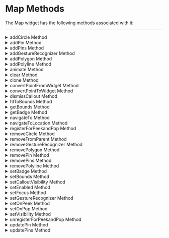                                  


Map Methods
===========

The Map widget has the following methods associated with it:

* * *


<details close markdown="block"><summary>addCircle Method</summary>

* * *

This method is used to add a circle to the map widget with the given location data.

### Syntax
```

addCircle(circleData)
```

### Parameters

circleData

Specifies the location data for which the circle is drawn on the map. Parameters of the circleData are:

> *   **id** \[String\] \[Mandatory\]: Specifies the unique identifier to represent the circle. If a circle already exists with the same identifier, then it gets replaced by the new id.
>     
> *   **centerLocation** \[JSObject\] \[Mandatory\]: Specifies the center location for circle. This property takes the same keys of locationData property of map. Center location of the map is represented with the Map pin.
>     
> *   **radius** \[Number\] \[Mandatory\]: Specifies the radius in meters.
> *   **navigateAndZoom** \[Boolean\] \[Optional\]: Decides whether the navigation to first pin should take place. It is available on Android, Windows, and iOS. The default value of this parameter is true.  
     Here is an example of how to enable this property.
```

      locationData: [{
       lat: "17.445775",
       lon: "78.3731",
       name: "Campus 1",
       desc: "My Office Campus",
       navigateAndZoom: true
     }]
     };
 ```    
> *   **showCenterPin** \[Boolean\] \[Optional\]: Indicates whether to show pin image for Circle center location. Default value is true.
> *   **circleConfig** \[JSObject\] \[Optional\]: Specifies an object with predefined configuration keys. These configuration keys can hold platform specific keys as well. The following is the list configuration keys:
> 
> *   **lineColor** \[String\] \[All\]: Specifies the color of the circle border line in RBGA hex format. Default line color in RGBA is FF0000FF (RED). For example, 0xFF0000FF and FF0000FF, both formats are valid for Red color. The RGBA format followed is of standard RGBA format; it is not same as the RGBA color code generated by Volt MX Iris IDE for skins. If the lineColor is not specified in proper format, it falls back to the default behavior.
> *   **fillColor** \[String\] \[All\]: Specifies the color that circle area is filled with in RBGA hex format. The format could be 0xRGBA or RGBA. No fill color is applied by default. For example, 0xFF0000FF and FF0000FF, both formats are valid for Red color. The RGBA format followed is of standard RGBA format; it is not same as the RGBA color code generated by Volt MX Iris IDE for skins. If the fillColor is not specified in proper format, it falls back to the default behavior.
> *   **lineWidth** \[Number\] \[All\]: Specifies the width of the circle in screen independent pixels. Default line width is 3 dp.
> *   **lineDashPattern** \[Array\] \[iOS\]:An array of numbers specifying the dash pattern to use for the path.
> 
> *   **zIndex**\[Number\] \[Optional\]: Applicable for Android and iOS platforms.  
>     Specifies the stack order of circles added in the Map widget. In Android platform, you can set a Double or Integer value (including negative value) as `zIndex`. In iOS platform, you cannot set a negative value to this parameter. When a circle(or any shape like polyline, polygon etc.) is added to the Map widget with a higher `zIndex`, it will be placed in front of the other circles (or other shapes) with lower zIndices. The default value of this parameter is zero.
>     
>     > **_Note:_** In Android platform, in a map the z-index value stack of the pins are different from the z-index stack of the shapes. The pins are drawn on top of the shapes based on their z-index values. Also, when the pins and shapes (such as circle and polyline) are placed on the map on top of each other, the click event of the pins have a higher priority than the click events of the shapes.
>     

Return Values

None

### Exceptions

None

### Remarks

The `image` parameter inside the `locationData` property can accept the pin image as a name string or as a JavaScript pin object. The pin object contains the following keys.

| Key | Description |
| --- | --- |
| source | Specifies the source of the image. It could be an image name, an image path, or a URL. |
| sourceType | Contains a value from the [](../../../Iris/iris_api_dev_guide/content/voltmx_map_constants.md#PnImgTyp)[](../../../Iris/iris_api_dev_guide/content/voltmx_map_constants.md)[Pin Image Type Constants](../../../Iris/iris_api_dev_guide/content/introduction.md). If a value is not given for the sourceType, the default value of PIN\_IMG\_SRC\_TYPE\_RESOURCES is used. |
| anchor | Optional. A constant that defines how the pin image should be anchored to the location point. Its value should be one of the [](../../../Iris/iris_api_dev_guide/content/voltmx_map_constants.md#PnImgAnc)[](../../../Iris/iris_api_dev_guide/content/voltmx_map_constants.md)[Pin Image Anchor Constants](../../../Iris/iris_api_dev_guide/content/introduction.md). If a value is not specified, the default value of PIN\_IMG\_ANACHOR\_BOTTOM\_CENTER is used. |

### Example

```

//Sample code to invoke addCircle method
var testdata = {
  id: "circleId",
  centerLocation: {
    lat: "17.4442897",
    lon: "78.3839277"
  },
  navigatetoZoom: true,
  radius: 1,
  circleConfig: {
    lineColor: "0x7D664DFF",
    lineWidth: 5
  },
  showCenterPin: false,
  zIndex: 1
};
frmMapCircle2.Map1.addCircle(testdata);
```

### Platform Availability

*   iOS, and Android

* * *

</details>
<details close markdown="block"><summary>addPin Method</summary>

* * *

Adds or appends a single pin to the map.

### Syntax
```

addPin(pinData)
```

### Parameters

pinData

`pinData` consists of the following key-value pairs.

*   **id**\[String\] \[Mandatory\]: Specifies the unique identifier that represents the pin. If a pin already exists with the same identifier, then the id will be replaced by a new id.
*   **lat** \[String\] \[Mandatory\]: Specifies the latitude of the location.
*   **lon** \[String\] \[Mandatory\]: Specifies the longitude of the location.
*   **name** \[String\] \[Mandatory\]: Specifies a short description for the location.
*   **desc** \[String\] \[Mandatory\]: Specifies a long description for the location.
*   **image** \[String or Image Object\] \[Mandatory\]: Specifies the map pin image that overrides the [defaultPinImage](Map_Properties.md#defaultP).Refer the **Remarks** section for more information.
*   **navigateAndZoom** \[Boolean\] \[Optional\]: Decides whether the navigation to first pin should take place. It is available on Android, Windows, and iOS. The default value of this parameter is true.  
    Here is an example of how to enable this property.
```

     locationData: [{
      lat: "17.445775",
      lon: "78.3731",
      name: "Campus 1",
      desc: "My Office Campus",
      navigateAndZoom: true
    }]
    };
```  
    
*   **showcallout** \[Boolean\] \[Optional\]: Shows the callout pop-up. The default value is _true_.
*   **calloutData** \[JSObject\] \[Optional\]: Specifies the widget data for a given template for a particular location. The value should be a in the form of key-value pairs. The data can have one of the standard keys called `template` that accepts a reference, to provide location-specific template. This template will override the template provided in the [calloutTemplate](Map_Properties.md#calloutT).
    
    > **_Note:_** The widget-data map for a template must be provided in the "[widgetDataMapForCallout](#widgetDa)" property.
    
*   **meta** \[JSObject\] \[Optional\]: Specifies the platform-specific metadata.
    
    *   **color**\[String\] \[Optional\]: Specifies the color for the pop-up. (Supported on Mobile Web and SPA.)
    
    *   **label** \[String\] \[Optional\]: Specifies the text for the pop-up. (Supported on Mobile Web and SPA.)
*   **zIndex**\[Number\] \[Optional\]: Applicable for Android platform only.  
    Specifies the stack order of pins in the Map widget. You can set a Double or Integer value (including negative value) as `zIndex`. When a pin is added to the Map widget with a higher `zIndex`, it will be placed in front of other pins with lower zIndices. If multiple pins are placed at the same co-ordinates, then the [onPinClick](Map_Events.md#onPinCli) event is first triggered for the pin with a higher `zIndex`. The `onPinClick` event is then triggered for the rest of the pins in a descending order of `zIndex` on consecutive clicks. The default value of this parameter is zero.
    
    > **_Note:_** In Android platform, in a map the z-index value stack of the pins are different from the z-index stack of the shapes. The pins are drawn on top of the shapes based on their z-index values. Also, when the pins and shapes (such as circle and polyline) are placed on the map on top of each other, the click event of the pins have a higher priority than the click events of the shapes.
    

### Return Values

None

### Remarks

The `image` parameter inside the `locationData` property can accept the pin image as a name string or as a JavaScript pin object. The pin object contains the following keys.

  
| Key | Description |
| --- | --- |
| source | Specifies the source of the image. It could be an image name, an image path, or a URL. |
| sourceType | Contains a value from the [](../../../Iris/iris_api_dev_guide/content/voltmx_map_constants.md#PnImgTyp)[](../../../Iris/iris_api_dev_guide/content/voltmx_map_constants.md)[Pin Image Type Constants](../../../Iris/iris_api_dev_guide/content/introduction.md). If a value is not given for the sourceType, the default value of PIN\_IMG\_SRC\_TYPE\_RESOURCES is used. |
| anchor | Optional. A constant that defines how the pin image should be anchored to the location point. Its value should be one of the [](../../../Iris/iris_api_dev_guide/content/voltmx_map_constants.md#PnImgAnc)[](../../../Iris/iris_api_dev_guide/content/voltmx_map_constants.md)[Pin Image Anchor Constants](../../../Iris/iris_api_dev_guide/content/introduction.md). If a value is not specified, the default value of PIN\_IMG\_ANACHOR\_BOTTOM\_CENTER is used. |

### Example

```

// Sample code to invoke addPin method in MainMap Map widget
pin1 = {
  id: "id1", // id is mandatory for every pin
  lat: "17.4947934",
  lon: "78.3996441",
  name: "KPHB",
  image: "defaultImage.png",
  focusImage: "focusImage.png",
  //focus image will be shown while map pin selected
  desc: "Kukatpally",
  showCallout: true,
  zIndex: 2,
  meta: {
    color: "green",
    label: "A"
  }

};
//Adding pins
function addThePin() {
  frmMapNew.MainMap.addPin(pin1);
}
```

### Platform Availability

*   iOS, Android, and Windows

* * *

</details>
<details close markdown="block"><summary>addPins Method</summary>

* * *

Adds or appends multiple pins to the map.

### Syntax
```

addPins(pin)
```

### Parameters

pinData \[Array\]\[Mandatory\]

`pinData` consists of the following key-value pairs.

*   **id**\[String\] \[Mandatory\]: Specifies the unique identifier that represents the pin. If a pin already exists with the same identifier, then the id will be replaced by a new id.
*   **lat** \[String\] \[Mandatory\]: Specifies the latitude of the location.
*   **lon** \[String\] \[Mandatory\]: Specifies the longitude of the location.
*   **name** \[String\] \[Mandatory\]: Specifies a short description for the location.
*   **desc** \[String\] \[Mandatory\]: Specifies a long description for the location.
*   **image** \[String or Image Object\] \[Mandatory\]: Specifies the map pin image that overrides the [defaultPinImage](Map_Properties.md#defaultP).Refer the **Remarks** section for more information.  
    
*   **navigateAndZoom** \[Boolean\] \[Optional\]: Decides whether the navigation to first pin should take place. It is available on Android, Windows, and iOS. The default value of this parameter is true.  
    Here is an example of how to enable this property.
```

    locationData: [{
      lat: "17.445775",
      lon: "78.3731",
      name: "Campus 1",
      desc: "My Office Campus",
      navigateAndZoom: true
    }]
    };
```
*   **showcallout** \[Boolean\] \[Optional\]: Shows the callout pop-up. The default value is _true_.
*   **calloutData** \[JSObject\] \[Optional\]: Specifies the widget data for a given template for a particular location. The value should be a in the form of key-value pairs. The data can have one of the standard keys called `template` that accepts a reference, to provide location-specific template. This template will override the template provided in the [calloutTemplate](Map_Properties.md#calloutT).
*   > **_Note:_** The widget-data map for a template must be provided in the "[widgetDataMapForCallout](#widgetDa)" property.
    
*   **meta** \[JSObject\] \[Optional\]: Specifies the platform-specific metadata.
    
    *   **color**\[String\] \[Optional\]: Specifies the color for the pop-up. (Supported on Mobile Web and SPA.)
    
    *   **label** \[String\] \[Optional\]: Specifies the text for the pop-up. (Supported on Mobile Web and SPA.)
*   **zIndex**\[Number\] \[Optional\]: Applicable for Android platform only.  
    Specifies the stack order of pins in the Map widget. You can set a Double or Integer value (including negative value) as `zIndex`. When a pin is added to the Map widget with a higher `zIndex`, it will be placed in front of other pins with lower zIndices. If multiple pins are placed at the same co-ordinates, then the [onPinClick](Map_Events.md#onPinCli) event is first triggered for the pin with a higher `zIndex`. The `onPinClick` event is then triggered for the rest of the pins in a descending order of `zIndex` on consecutive clicks. The default value of this parameter is zero.
    
    > **_Note:_** In Android platform, in a map the z-index value stack of the pins are different from the z-index stack of the shapes. The pins are drawn on top of the shapes based on their z-index values. Also, when the pins and shapes (such as circle and polyline) are placed on the map on top of each other, the click event of the pins have a higher priority than the click events of the shapes.
    

### Return Values

None

### Remarks

The `image` parameter inside the `locationData` property can accept the pin image as a name string or as a JavaScript pin object. The pin object contains the following keys.

  
| Key | Description |
| --- | --- |
| source | Specifies the source of the image. It could be an image name, an image path, or a URL. |
| sourceType | Contains a value from the [](../../../Iris/iris_api_dev_guide/content/voltmx_map_constants.md#PnImgTyp)[](../../../Iris/iris_api_dev_guide/content/voltmx_map_constants.md)[Pin Image Type Constants](../../../Iris/iris_api_dev_guide/content/introduction.md). If a value is not given for the sourceType, the default value of PIN\_IMG\_SRC\_TYPE\_RESOURCES is used. |
| anchor | Optional. A constant that defines how the pin image should be anchored to the location point. Its value should be one of the [](../../../Iris/iris_api_dev_guide/content/voltmx_map_constants.md#PnImgAnc)[](../../../Iris/iris_api_dev_guide/content/voltmx_map_constants.md)[Pin Image Anchor Constants](../../../Iris/iris_api_dev_guide/content/introduction.md). If a value is not specified, the default value of PIN\_IMG\_ANACHOR\_BOTTOM\_CENTER is used. |

### Example

```

/* Sample code to invoke addPins method in MainMap Map widget to add pin1 and pin2 to the map.*/
// id is mandatory for every pin in dictionary

pin1 = {
  id: "id1", // id is mandatory for every pin in dictionary
  lat: "17.4947934",
  lon: "78.3996441",
  name: "KPHB",
  image: "defaultImage.png",
  focusImage: "focusImage.png", //focus image will be shown while map pin selected
  desc: "Kukatpally",
  showCallout: true,
  zIndex: 2,
  meta: {
    color: "green",
    label: "A"
  }
};

pin2 = {
  id: "id2", // id is mandatory for every pin in dictionary
  lat: "17.3616",
  lon: "78.4747",
  name: "Charminar",
  image: "defaultImage.png",
  focusImage: "focusImage.png",
  //focus image will be shown while map pin selected
  desc: "In Hyderabad",
  showCallout: true,
  zIndex: 4,
  meta: {
    color: "green",
    label: "B"
  }
};

//Adding pins
function addThePins() {
  frmMapNew.MainMap.addPins([pin1, pin2]);
}
```

### Platform Availability

*   iOS, Android, and Windows

* * *

</details>
<details close markdown="block"><summary>addGestureRecognizer Method</summary>

* * *

This API allows you to set a gesture recognizer for a specified gesture for a specified widget.

### Syntax
```

addGestureRecognizer(gestureType, gestureConfigParams, onGestureClosure)
```

### Parameters

_gestureType_

\[Number\] - Mandatory

Indicates the type of gesture to be detected on the widget.

See Remarks for possible values.

_gestureConfigParams_

\[object\] - Mandatory

The parameter specifies a table that has the required configuration parameters to setup a gesture recognizer.

The configuration parameters vary based on the type of the gesture.

See Remarks for possible values.

_onGestureClosure_

\[function\] - Mandatory

Specifies the function that needs to be executed when a gesture is recognized.

This function will be raised asynchronously

See Remarks for the syntax of this function.

### Return Values

String - Reference to the gesture is returned.

### Remarks

The values for the _gestureType_parameter are:

\[Number\] - Mandatory

Indicates the type of gesture to be detected on the widget. The following are possible values:

*   1 – constants.GESTURE\_TYPE\_TAP
*   2 - constants.GESTURE\_TYPE\_SWIPE
*   3 – constants.GESTURE\_TYPE\_LONGPRESS
*   4 – constants.GESTURE\_TYPE\_PAN
*   5 – constants.GESTURE\_TYPE\_ROTATION
*   6 - constants.GESTURE\_TYPE\_PINCH
*   7 - constants.GESTURE\_TYPE\_RIGHTTAP

The values for the _gestureConfigParams_parameter are:

\[object\] - Mandatory

The parameter specifies a table that has the required configuration parameters to setup a gesture recognizer. The configuration parameters vary based on the type of the gesture.

This parameter supports the following key-value pairs:

Gesture Type:TAP

*   fingers \[Number\] - specifies the maximum number of fingers that must be respected for a gesture. Possible values are: 1. Default value is 1.
*   taps \[Number\] - specifies the maximum number of taps that must be respected for a gesture. Possible values are: 1 or 2. Default value is 1.

### For example:  

{fingers:1,taps:1}

Gesture Type:SWIPE

*   fingers \[Number\] - specifies the maximum number of fingers that must be respected for a gesture. Possible values are: 1. Default value is 1.

### For example:

{fingers: 1}

Gesture Type:LONGPRESS

*   pressDuration \[Number\] - specifies the minimum time interval (in seconds) after which the gesture is recognized as a LONGPRESS. For example, if pressDuration is 2 seconds, any continued press is recognized as LONGPRESS only if it lasts for at least 2 seconds. Default value is 1. This is not applicable to Windows.

### For example:

{pressDuration=1}.

Gesture Type: PAN

*   fingers \[number\] specifies the minimum number of fingers needed to recognize this gesture. Default value is 1.
*   continuousEvents \[Boolean\] indicates if callback should be called continuously for every change beginning from the time the gesture is recognized to the time it ends.

Gesture Type: ROTATION

*   Rotation gesture involves only two fingers.
*   continuousEvents \[Boolean\] indicates if callback must be called continuously for every change beginning from the time the gesture is recognized to the time it ends.

Gesture Type:PINCH

*   Pinch gesture invloves two fingures.
*   continuousEvents \[Boolean\] indicates if callback should be called continuously every change beginning from the time the gesture is recognized to the time it ends.

The syntax for the _onGestureClosure_callback function are:

\[function\] - Mandatory

Specifies the function that needs to be executed when a gesture is recognized.

This function will be raised asynchronously and has the following Syntax:

onGestureClosure(widgetRef, gestureInfo, context)

*   widgetRef - specifies the handle to the widget on which the gesture was recognized.
*   gestureInfo - Table with information about the gesture. The contents of this table vary based on the gesture type.
*   context - Table with SegmentedUI row details.

gestureInfo table has the following key-value pairs:

*   gestureType \[number\] – indicates the gesture type; 1 for TAP, 2 for SWIPE, and 3 for LONGPRESS,4 for PAN, 5 for ROTATION, 6 for PINCH and 7 for RIGHTTAP
*   gesturesetUpParams \[object\] – specifies the set up parameters passed while adding the gesture recognizer
*   gesturePosition \[number\] – indicates the position where the gesture was recognized. Possible values are: 1 for TOPLEFT, 2 for TOPCENTER, 3 for TOPRIGHT, 4 for MIDDLELEFT, 5 for MIDDLECENTER, 6 for MIDDLERIGHT, 7 for BOTTOMLEFT, 8 for BOTTOMCENTER, 9 for BOTTOMRIGHT, 10 for CENTER
*   swipeDirection \[number\] –indicates the direction of swipe. This parameter is applicable only if the gesture type is SWIPE. Possible values are: 1 for LEFT, 2 for RIGHT, 3 for TOP, 4 for BOTTOM. Direction is w.r.t the view and not device orientation.
*   gestureX \[number\] – specifies the X coordinate of the point (in pixels) where the gesture has occurred. The coordinate is relative to the widget coordinate system.
*   gestureY \[number\] – specifies the Y coordinate of the point (in pixels) where the gesture has occurred. The coordinate is relative to the widget coordinate system.
*   widgetWidth \[number\] – specifies the width of the widget (in pixels)
*   widgetHeight \[number\] – specifies the height of the widget (in pixels)
*   gestureState\[number\] – indicates the gesture state as below
*   1 – gesture state begin
*   2 - gesture state changed
*   3 – gesture state ended.
*   \* gestureState is applicable only for continuous gestures like PAN, ROTATION and PINCH.
*   rotation \[number\] rotation of the gesture in degrees since its last change.( Applicable only when gesture type is ROTATION
*   velocityX and velocityY : horizontal and vertical component of velocity expressed in points per second. (Applicable only for PAN gesture type)
*   velocity \[number\]: velocity of pinch in scale per second (Applicable for Pinch gesture)
*   scale \[number\]:scale factor relative to the points of the two touches in screen coordinates
*   touchType\[number\]:(windows only)
*   0 - constants.TOUCHTYPE\_FINGER
*   1 - constants.TOUCHTYPE\_PEN
*   2 - constants.TOUCHTYPE\_MOUSE
*   translationX and translationY \[number\] : cumulative distance as number. (Applicable only for PAN gesture type)

context table has the following key-value pairs:

*   rowIndex \[number\] : row index of the segui where gesture was recognised. (Applicable to gestures added to segUI rows)
*   sectionIndex \[number\] : section index of the segui where gesture was recognised. (Applicable to gestures added to segUI rows)

It is not recommend to define gestures for widgets that have a default behavior associated with it.

If you click (tap) a button (any clickable widget), the default behavior is to trigger an onClick event. If you define a Tap gesture on such widgets, the gesture closure is executed in addition to the onClick event.

If you swipe a larger form, the default behavior is to scroll up and down depending on the direction in which you swipe. If you define a SWIPE gesture on such forms, the gesture closure gets executed in addition to scrolling the form.

If you swipe a Segmented UI with huge number of rows, the default behavior is to scroll the Segmented UI. If you define a SWIPE gesture on such segments, the gesture closure gets executed in addition to scrolling the form.

Gestures can be added only for the following widgets:

*   Flex Container
    
*   Flex Scroll Container.
    

In the android platform, the top and bottom gestures work only when the scrolling is disabled for Form and parent scrolling containers. By default, the scrolling is enabled for the Form and scrolling containers.

*   RIGHTTAP applicable only to Windows 10
*   ROTATION is not supported on android.

### Example

```

//Sample code to add Gestures to the frmGestures FlexForm.
//Code to add DOUBLE TAP gesture to the frmGestures, FlexForm.
var doubletp = {
 fingers: 1,
 taps: 2
};
frmGestures.addGestureRecognizer(1, doubletp, onGestureFunction);
//Code to add SINGLE TAP gesture to the frmGestures FlexForm.
var singleTp = {
 fingers: 1,
 taps: 1
};
frmGestures.addGestureRecognizer(1, singleTp, onGestureFunction);
//Code to add SWIPE gesture to the frmGestures FlexForm.
var swipeForm = {
 fingers: 1,
 swipedistance: 50,
 swipevelocity: 75
};
frmGestures.addGestureRecognizer(2, swipeForm, onGestureFunction);
//Code to add LONGPRESS gesture to the frmGestures FlexForm.
var longPressForm = {
 pressDuration: 2
};
frmGestures.addGestureRecognizer(3, longPressForm, onGestureFunction);

function onGestureFunction(commonWidget, gestureInfo) {
 voltmx.print("The Gesture type is:" + gestureInfo.gestureType);

}
```

### Platform Availability

*   iOS, Windows

* * *

</details>
<details close markdown="block"><summary>addPolygon Method</summary>

* * *

This method is used to add a polygon to the map widget with the given location data.

### Syntax
```

addPolygon(polygonData)
```

### Parameters

polygonData

Specifies the location data for which the polygon is drawn on the map. Parameters of the polygonData are:

*   **id** \[String\] \[Mandatory\]: Specifies the unique identifier to represent the polygon. If a polygon already exists with the same identifier, then it gets replaced by the new id.
*   **locations** \[Array\] \[Mandatory\]: Specifies the list of all the locations as an array. Each location object accepts "lat" and "lon" keys and other keys are ignored. First and last location in the list are connected even if they are not same.
*   **navigateAndZoom** \[Boolean\] \[Optional\]: Decides whether the navigation to first pin should take place. It is available on Android, Windows, and iOS. The default value of this parameter is true.  
    Here is an example of how to enable this property.
```

     locationData: [{
      lat: "17.445775",
      lon: "78.3731",
      name: "Campus 1",
      desc: "My Office Campus",
      navigateAndZoom: true
    }]
    };
```  
    
*   **polygonConfig** \[JSObject\] \[Optional\]: Specifies an object with predefined configuration keys. These configuration keys can hold platform specific keys as well. The following is the list configuration keys:

*   **lineColor** \[String\] \[All\]: Specifies the color of the polygon border line in RBGA hex format. Default line color in RGBA is FF0000FF (RED) . For example, 0xFF0000FF and FF0000FF, both formats are valid for Red color. The RGBA format followed is of standard RGBA format; it is not same as the RGBA color code generated by Volt MX Iris IDE for skins. If the lineColor is not specified in proper format, it falls back to the default behavior.
*   **fillColor** \[String\] \[All\]: Specifies the color that polygon area is filled with in RBGA hex format. The format could be 0xRGBA or RGBA. No fill color is applied by default. For example, 0xFF0000FF and FF0000FF, both formats are valid for Red color. The RGBA format followed is of standard RGBA format; it is not same as the RGBA color code generated by Volt MX Iris IDE for skins. If the fillColor is not specified in proper format, it falls back to the default behavior.
*   **lineWidth** \[Number\] \[All\]: Specifies the width of the polygon in screen independent pixels. Default line width is 3 dp.
*   **innerPolygons** \[Array\] \[Android, iOS\]: Specifies the list of all the locations as an array to draw inner polygon without fill color. Each location object accepts "lat" and "lon" keys and other keys are ignored. First and last location in the list are connected even if they are not same. If the inner polygons falls beyond outer polygon region, the behavior of the outer and inner polygon may vary in underlying platforms. In Android, fill color of the outer polygon may be not applied properly and in iOS, inner polygons may be applied the fill color.
*   **lineDashPattern** \[Array\] \[iOS\]:An array of numbers specifying the dash pattern to use for the path. The array contains one or more numbers that indicate the lengths (in dp) of the line segments and gaps in the pattern. The values in the array alternate, starting with the first line segment length, followed by the first gap length, followed by the second line segment length, and so on.
*   **isDashedLine** \[Boolean\] \[ Windows\] - Boolean property to indicate whether to draw border line in dashed format

*   **zIndex**\[Number\] \[Optional\]: Applicable for Android and iOS platforms.  
    Specifies the stack order of the polygons drawn on the Map widget. In Android platform, you can set a Double or Integer value (including negative value) as `zIndex`. In iOS platform, you cannot set a negative value to this parameter. When a polygon is added to the Map widget with a higher `zIndex`, it will be placed in front of the other polygons (or any shape like polyline, circle, etc.)with lower zIndices. The default value of this property is zero.
    
    > **_Note:_** In Android platform, in a map the z-index value stack of the pins are different from the z-index stack of the shapes. The pins are drawn on top of the shapes based on their z-index values. Also, when the pins and shapes (such as circle and polyline) are placed on the map on top of each other, the click event of the pins have a higher priority than the click events of the shapes.
    

### Return Values

None

### Exceptions

None

### Example

```

//Sample code to invoke addPolygon method using MainMap Map widget.
var polyData = {
  id: "polyId1",
  locations: [{
    lat: "51.507351",
    lon: "-0.127758"
  }, {
    lat: "18.921936",
    lon: "72.834573"
  }, {
    lat: "56.130366",
    lon: "-106.346771"
  }, {
    lat: "-33.924869",
    lon: "18.424055"
  }],
  navigateAndZoom: true,
  zIndex: 2,
  polygonConfig: {
    fillColor: "0xFFCC99FF",
    lineWidth: 5
  }
};
frmMapPolygon1.MainMap.addPolygon(polyData);
```

### Platform Availability

*   iOS, and Android

* * *

</details>
<details close markdown="block"><summary>addPolyline Method</summary>

* * *

This method is used to add a polyline to the map widget with the given location data. You can add multiple polylines to the map widget using this method.

### Syntax
```

addPolyline(locationData)
```

### Parameters

locationData

Specifies the location data for which the polyline is drawn on the map. Parameters of the locationdata are:

*   **id** \[String\] \[Mandatory\]: Specifies the unique identifier to represent the polyline. If a polyline already exists with the same identifier, then it gets replaced by the new id.
*   **startLocation** \[String\] \[Optional\]: Specifies the location data for the start point of the polyline. The values should be provided as specified in [locationData](Map_Properties.md#location) property. The start point of the polyline is represented with a map pin.  
    
*   **endLocation** \[String\] \[Optional\]: Specifies the location data for the end point of the polyline. The values should be provided as specified in [locationData](Map_Properties.md#location) property. The start point of the polyline is represented with a map pin.
*   **navigateAndZoom** \[Boolean\] \[Optional\]: Decides whether the navigation to first pin should take place. It is available on Android, Windows, and iOS. The default value of this parameter is true.  
    Here is an example of how to enable this property.
```

     locationData: [{
      lat: "17.445775",
      lon: "78.3731",
      name: "Campus 1",
      desc: "My Office Campus",
      navigateAndZoom: true
    }]
    };
```  
    
*   **locations** \[JSObject\] \[Optional\]: Specifies the list of all the locations as an array including start and end points. Each location object accepts "lat" and "lon" keys and other keys are ignored.  
    
*   **polylineConfig** \[JSObject\] \[Optional\]: Specifies an object with predefined configuration keys. These configuration keys can hold platform specific keys as well. The following is the list configuration keys:  
      
    
    *   **lineColor** \[String\]: Specifies the color of the polyline in #RBGA hex format. If the line color property is not specified, by default, Red color is selected.  
        For example, 0xFF0000FF and FF0000FF, both formats are valid for Red color.
    
    > **_Note:_** RGBA format followed is of standard RGBA format; it is not same as the RGBA color code generated by Volt MX Iris IDE for skins.
    
    > **_Note:_** If the lineColor is not specified in proper format, the default color (Red) is selected.  
    
    *   **lineWidth** \[Number\]: Specifies the width of the polyline in screen independent pixels.
*   **zIndex**\[Number\] \[Optional\]: Applicable for Android and iOS platforms.  
    Specifies the stack order of the polylines drawn on the Map widget. In Android platform, you can set a Double or Integer value (including negative value) as `zIndex`. In iOS platform, you cannot set a negative value to this parameter.When a polyline is added to the Map widget with a higher `zIndex`, it will be placed in front of the other polylines (or any shape like circle, polygon, etc.)with lower zIndices. The default value of this parameter is zero.
    
    > **_Note:_** In Android platform, in a map the z-index value stack of the pins are different from the z-index stack of the shapes. The pins are drawn on top of the shapes based on their z-index values. Also, when the pins and shapes (such as circle and polyline) are placed on the map on top of each other, the click event of the pins have a higher priority than the click events of the shapes.
    

### Return Values

None

### Exceptions

WidgetError, Error

### Remarks

The image property of the start and end locations can accept the pin image as a name string or as a JavaScript pin object. The pin object contains the following keys.

  
| Key | Description |
| --- | --- |
| source | Specifies the source of the image. It could be an image name, an image path, or a URL. |
| sourceType | Contains a value from the [Pin Image Type Constants](../../../Iris/iris_api_dev_guide/content/introduction.md). If a value is not given for the sourceType, the default value of PIN\_IMG\_SRC\_TYPE\_RESOURCES is used. |
| anchor | Optional. A constant that defines how the pin image should be anchored to the location point. Its value should be one of the [Pin Image Anchor Constants](../../../Iris/iris_api_dev_guide/content/introduction.md). If a value is not specified, the value PIN\_IMG\_ANCHOR\_BOTTOM\_CENTER is used. |

### Example

```

//Sample code to invoke addPolyline method using mapref Map widget
frmMap.mapref.addPolyline({
  id: "polyid1",
  startLocation: {
    lat: "43.47591",
    lon: "80.53964",
    name: "Campus 1",
    desc: "My College Campus",
    image: "marker.png",
    meta: {
      color: "green",
      label: "C"
    }
  },
  endLocation: {
    lat: "43.47621",
    lon: "-80.54034",
    name: "Campus 2",
    desc: "My School Campus",
    image: "ymarker.png",
    meta: {
      color: "red",
      label: "A"
    }
  },
  locations: [{
    lat: "43.47591",
    lon: "-80.53964"
  }, {
    lat: "44.47593",
    lon: "-81.53964"
  }, {
    lat: "43.47621",
    lon: "-80.54034"
  }],
  polylineConfig: {
    lineColor: "0x0000ffff",
    lineWidth: "2"
  },
  zIndex: 1
});
```

### Platform Availability

*   iOS, and Android

* * *

</details>
<details close markdown="block"><summary>animate Method</summary>

* * *

Applies an animation to the widget.

### Syntax
```

animate (animationObj, animateConfig, animationCallbacks)
```

### Parameters

_animationObj_

An `animation` object created using [voltmx.ui.createAnimation](../../../Iris/iris_api_dev_guide/content/voltmx.ui_functions.md#createAn?TocPath=References|voltmx.ui_Namespace|Functions|_____5) function.

_animationConfig_

As defined in widget level animation section.

_animationCallbacks_

A JavaScript dictionary that contains key-value pairs. The following keys are supported.

| Key | Description |
| --- | --- |
| animationEnd | A JavaScript function that is invoked with the animation ends. For more information, see the **Remarks** section below. |
| animationStart | A JavaScript function that is invoked with the animation starts. For more information, see the **Remarks** section below. |

### Return Values

Returns a platform-specific handle to the animation. This handle currently not used, but is returned for possible future requirements use.

### Remarks

The callback for the `animationStart` key in the JavaScript object passed in this method's _animationCallbacks_ parameter has the following signature.

animationStart(source, animationHandle, elapsedTime);

where `source` is the widget being animated, `animationHandle` is the handle returned by the `applyAnimation` method, and `elapsedTime` is the amount of time the animation has been running in seconds, when this event is fired..

This event occurs at the start of the animation. If there is 'animation-delay' configured then this event will fire only after the delay period. This event gets called asynchronously.

The callback for the `animationEnd` key in the JavaScript object passed in this method's _animationCallbacks_ parameter has the following signature.

animationEnd(source, animationHandle, elapsedTime);

where source is the widget being animated, animationHandle is the handle returned by the applyAnimation method, and elapsedTime is the amount of time the animation has been running in seconds, when this event is fired.

This event occurs at the end of the animation. This event gets called asynchronously.

The `animate` method throws an Invalid Animation Definition Exception if animation definition, does not follow the dictionary structure expected. This method is ignored if it is called on a widget whose immediate parent is not FlexContainer or a FlexScrollContainer.

If the widget is not part of the currently visible view hierarchy, calling this method does nothing. Because this method is asynchronous and immediately returns, it does not wait for the animation to start or complete.

### Example

```

//Sample code of animation
function AnimateBoth() {
    var getFuncName = frm1.listbox18.selectedKey;
    if (getFuncName == "BothLT") {
        frm1.textbox26.animate(myAnimDefinition(),
            animConfiguration(), {});
    } else if (getFuncName == "BothTBL") {
        frm1.textbox26.animate(myAnimDefinitionsc1(),
            animConfiguration(), {});
    }
}
```

### Platform Availability

*   iOS, Android, Windows, and SPA

* * *

</details>
<details close markdown="block"><summary>clear Method</summary>

* * *

This method is used to clear all the data associated with a map widget, including locationData and polylines.

### Syntax
```

clear()
```

### Parameters

None

### Return Values

None

### Exceptions

None

### Example

```

//clear method call
mapref.clear();
```

### Platform Availability

*   iOS and Android

* * *

</details>
<details close markdown="block"><summary>clone Method</summary>

* * *

When this method is used on a container widget, then all the widgets inside the container are cloned. This method takes an optional parameter. If the widgetid is not passed then the cloned copy will have the same ID as original widget.

If the widget ID is passed as a parameter then it will be prefixed to the existing ID and will assign it to cloned copy of the container. For all other widgets of the container and its child widgets.

For example, if the widget ID is "fc1" and the widget ID passed to clone API is "ref1", then the cloned widget ID will be "ref1fc1". For a child widget placed in a container with widget ID as "wid1", the cloned copy will have the widget ID as "ref1wid1".

Exceptions are not displayed if widget ID parameter is not unique. Instead when the cloned copy is added to the same form as of original container then it may lead to unexpected behaviors. So it is your responsibility to provide unique widget ID.

### Syntax
```

clone()
```

### Parameters

widgetId \[String\]

Optional. Reference of the name of the widget.

### Return Values

Cloned copy of the widget.

### Exceptions

None

### Remarks

*   This method is not supported on SegmentedUI2 widget.
*   Gestures for the FlexContainer are not cloned. You have to reapply the gestures on the cloned object.
*   In Android platform, cloned Map widget will not work if prefix is not passed as parameter to the API.

*   To apply focusSkin for dynamically created widgets or cloned widgets, assign focusSkin dynamically after adding the widget to the form hierarchy. This is applicable for SPA and Desktop web platforms.
```

    formid.widgetid.focusSkin = "skinname";
```
*   To apply hoverSkin for dynamically created widgets or cloned widgets, assign hoverSkin dynamically after adding the widget to the form hierarchy. This is applicable for the Desktop web platform.
```

    formid.widgetid.hoverSkin = "skinname";
```

### Example

```

//This is a generic method that is applicable for various widgets.
//Here, we have shown how to use the clone Method for a FlexContainer widget.
//You need to make a corresponding call of the clone method for other applicable widgets.  
var flex2 = frmFlex.flexContainer1.clone();
//Here, flexContainer1 is a FlexContainer widget that is already present in frmFlex FlexForm.
frmFlex.add(flex2);
//For instance, the corresponding clone method call on the Label widget is as follows:
var myLabel=frmFlex.lbl1.clone();  

```

### Platform Availability

*   iOS, Android, Windows, and SPA

* * *

</details>
<details close markdown="block"><summary>convertPointFromWidget Method</summary>

* * *

This method allows you to convert the coordinate system from a widget to a point (receiver's coordinate system).

### Syntax
```

convertPointFromWidget(point, fromWidget)
```

### Parameters

_point_

\[JSObject\]- Mandatory

You can specify an object with keys as x and y. You can specify the values in all (dp, px and %) units of measurement.

_fromWidget_

\[widgetref\]- Mandatory

This parameter is the handle to the widget instance. Based on this parameter, the coordinate system is converted from the widget to a point (receiver's coordinate system).

### Example

```

Form1.widget1.convertPointFromWidget({
    x: "10dp",
    y: "20dp"
}, widget2);
```

### Platform Availability

*   iOS, Android, Windows, and SPA

* * *

</details>
<details close markdown="block"><summary>convertPointToWidget Method</summary>

* * *

Using the convertPointToWidget method, you can modify the co-ordinate system. You can convert the receiver's co-ordinate system from a **point** to a **Widget**.

### Syntax
```

convertPointToWidget(point, toWidget)
```

### Parameters

_point_

\[JSObject\]- Mandatory. You can specify an object with keys as x and y. You can specify the values in all (dp, px and %) units of measurement.

_toWidget_

\[widgetref\] - Mandatory. This parameter is the handle to the widget instance. Based on this parameter, the coordinate system is converted from a point to a widget.

### Example

```

Form1.widget2.convertPointToWidget({
    x: "20dp",
    y: "30dp"
}, widget1);
```

### Platform Availability

*   iOS, Android, Windows, and SPA

* * *

</details>
<details close markdown="block"><summary>dismissCallout Method</summary>

* * *

This method is used to dismiss the custom callout for a given location. This method is ignored if the callout is already is in dismissed state, or location argument is invalid or non-existing.

### Syntax
```

dismissCallout(location)
```

### Parameters

locationData

Specifies the location data of a single location following the data format of the "locationData" property on the map widget. It should support both hash and array format.

### Return Values

None

### Exceptions

WidgetError

### Example

```

//Sample code to invoke dismissCallout method by using a Map widget.  
  
frmMap.myMap.dismissCallout();  

```

### Platform Availability

Available on all platforms

* * *

</details>
<details close markdown="block"><summary>fitToBounds Method</summary>

* * *

This API helps to fit the given locationdata on to the map.

### Signature

fitToBounds(config)

### Parameters

config \[JSDictionary\]: config is a mandatory argument that is a JSDictionary with the following properties:

*   locations \[JSObject\] -Mandatory. Specifies the list of all the locations as an array. Each location is a JSDictionary that accepts "lat" and "lon" keys and ignores the other keys.
*   animate \[bool\] - Optional. This is a Boolean value that indicates whether the map should be navigated to the area with animation or without animation. Its default value is true for all platforms. And when the value is true, the navigations take place with animation.
    
    > **_Note:_** Map navigates to provided latitude-longitude dictionaries, animate only decides whether the navigation occurs with or without animation.
    

### Return Values

None

### Remarks

1.  You should call the fitToBounds and setBounds methods for onMapLoaded callback.
2.  If you call both fitToBounds and setBounds (fitToBounds, setBounds) before navigating to the form that contains the map, the fitToBounds method takes precedence.

### Example

```

var data = {
    locations: [{
        lat: "17.469157",
        lon: "78.322256"
    }, {
        lat: "17.520893",
        lon: "78.463018"
    }, {
        lat: "17.458677",
        lon: "78.682402"
    }, {
        lat: "17.251575",
        lon: "78.685148"
    }, {
        lat: "17.245673",
        lon: "78.455809"
    }],
    animate: true
};
formInstance.mapObj.fitToBounds(data);
```

### Platform Availability

*   iOS, Android, and Windows

* * *

</details>
<details close markdown="block"><summary>getBounds Method</summary>

* * *

This method returns the currently visible map boundaries as an object. The predefined keys for the object are:

*   center\[JSObject\]: Specifies the latitude and longitude keys and associated values.
*   northeast \[JSObject\]: Specifies the latitude and longitude keys and associated values.
*   southwest \[JSObject\]: Specifies the latitude and longitude keys and associated values.
*   latspan \[number\]: Specifies the spanning latitudes in degrees.
*   lonspan \[number\]: Specifies the spanning longitude in degrees.
*   zoom \[JS number\]: 6
*   viewingAngle \[JS number\]: 30
*   orientation \[JS number\]: 270

> **_Note:_** This method returns nil if the map is not initialized.

### Syntax
```

getBounds()
```

### Parameters

None

### Return Values

None

### Exceptions

WidgetError, Error

### Example

```

//getBounds method call
var bounds = mapref.getBounds();
voltmx.print(bounds.center);
```

### Platform Availability

*   iOS, Android, and Windows

* * *

</details>
<details close markdown="block"><summary>getBadge Method</summary>

* * *

This API enables you to read the badge value (if any) attached to the specified widget. If the specified widget does not have a badge attached to it, it returns an empty string.

### Syntax

getBadge()

Optional Parameter

uniqueIdentifier

Unique identifier of a widget which is a handle to the widget.

### Return Values

Returns a string containing the badge value applied to the specified widget. If the specified widget has no badge value attached to it, it returns an empty string.

### Remarks

When a badge is removed, the widgets are re-formatted to accommodate the cleared badge values.

On the iOS platform, this method is applicable on Label, Button, Image, TextBox, and TextArea widgets only.

### Example

```

//This is a generic method that is applicable for various widgets.
//Here, we have shown how to use the getBadge Method for button widget.
//You need to make a corresponding call of the getBadge method for other applicable widgets.
function getBadge() {
    //To get a badge value on a Button with ID btn1 placed on a form frm1, use the following snippet:
    var badgeVal = frm1.btn1.getBadge();
    alert("badge value is::" + badgeVal);

    //For instance, the corresponding getBadge method call on the Label widget is as follows:
    frm1.lbl1.getBadge();
}
```

### Platform Availability

*   iOS

* * *

</details>
<details close markdown="block"><summary>navigateTo Method</summary>

* * *

This helps to navigate from one index to other index in the given list of locations shown on the map view.

### Syntax
```

navigateTo(index,showcallout)
```

### Parameters

Index

Specifies the index of the pin to which the map should navigate to. Index is calculated based on the order of the locations that are passed to the map widget initially.

showCallout

Indicates whether to show the call out on the pin after navigating to the pin at the given index.

### Return Values

None

### Exceptions

WidgetError

### Example

```

//Sample code to invoke navigateTo method by using a Map widget.  
  
frmMap.myMap.navigateTo(2, true);  

```

### Platform Availability

Available on all platforms

* * *

</details>
<details close markdown="block"><summary>navigateToLocation Method</summary>

* * *

This method allows you to navigate programmatically to the specified location. Based on the parameters passed it also displays the dropPin and callout.  

### Syntax
```

navigateToLocation(locationData,showcallout,dropPin)
```

### Parameters

locationData

Specifies the location data of a single location following the data format of the "locationdata" property on the map widget. It support both hash and array formats.

showcallout

Indicates whether to show the callout on the pin after navigating to the pin at the given index. The showcallout set in this API takes priority over the following:

> 1\. showcallout defined as a part of locationdata sent to this method.

> 2\. showcallout defined as a part of the locationData that is set at the map widget level for a matching location.

dropPin

Indicates whether to drop the pin at the given location or not. If true, a pin is displayed at the given location. Drop Pin is effective only when you navigate to a location which doesn't exist as a part of the locationData set at the map widget level.

> > **_Note:_** If navigated to same location again and again by toggling dropPin property, pin is toggled.  

### Return Values

None

### Exceptions

WidgetError

### Remarks

All the values specified in this method invocation are respected only for the invocation and does not change the original state of the map, I.e locationData that is set at the map widget level. When this method is called in sequence, the map is navigated to the latest location and there wont be trace of the old locations which were navigated earlier through this method on the map.

### Example

```

//Sample code to invoke navigateToLocation method by using a Map widget.  
  
var locationData = {
    lat: "17.433451",
    lon: "78.432061",
    name: "Kids Park",
    desc: "Kids Park Near My Home"
};  
frmMap.myMap.navigateToLocation(locationData, true, true);  

```

### Platform Availability

Available on all platforms

* * *

</details>
<details close markdown="block"><summary>registerForPeekandPop Method</summary>

* * *

This method registers a widget to enable 3D Touch peek and pop gestures.

### Syntax
```

registerForPeekandPop(onPeekCallback, onPopCallback)
```

### Parameters

onPeekCallback

A callback function that is invoked when the user slightly presses (soft press) the widget.

Callback Syntax

onPeekCallback(widget)

Callback Input Parameters

_widget_

A widget reference that is registered for peek and pop.

### Callback Return Values

  A PreviewInfoTable. See the Remarks section for a description of this table.

### Callback Example

```

function onPeekCallback(widget) {
    var previewInfoTable = {
        "peekForm": frmSecond,
        "focusRect": [0, 0, 200, 200],
        "contentSize": [320, 480]
    };
    return previewInfoTable;
}
```

onPopCallback (Optional)

A callback function that is invoked when the user further presses (hard press) the preview that is displayed for the widget.

Callback Syntax

onPopCallback(widget,peekForm)

Callback Input Parameters

_widget_

A widget reference that is registered for peek and pop.

_peekForm_

A form reference that is displayed as preview/peek.

### Callback Return Values

  A form reference.

### Callback Remarks

Use this callback to set the content for pop. The form handle returned by this callback is used for pop content. In general, the form that is used for preview is used for pop content also. If the pop callback is not implemented, peek disappears and the app returns to its previous state.

### Callback Example

```

function onPopCallback(widget, peekForm) {
    // preview form used for pop also
    return peekForm;
}
```

### Remarks

A PreviewInfoTable has the following format.

**Name:** peekForm

**Description:** The form reference that will be displayed as preview. If an invalid form reference is given, the preview will not be shown.

**Type:** form reference

**Name:** focusRect (Optional)

**Description:** An array representing a rectangle in widgets view coordinates. If provided, this rectangle will be focused while its surrounding area will be blurred, indicating a preview is available for the widget. If not provided, entire view area of the widget will be focused. If either the width or height is zero, the widget's view width/height is used. The values are supported in percentage(with regard to widget bounds), dp, or pixels. The values are strings. If a string value is given without any format specifier, it defaults to dp. If an array of numbers is given, it is assumed they are dp values.

**Type:** Array \[x, y, width, height\]

Example: \[“0dp”, “0dp”, “200dp”, “300dp”\], \[“10%”, “10%”, “75%”, “50%”\], \[“10px”, “10px”, “200px”, “480px”\]

**Name:** contentSize (Optional)

**Description:** An array representing the preferred content size of the preview. This allows the user to adjust the preferred width/height dimensions of the preview. If not provided, the preview is shown with default values. If either the width or height is zero, the default preview width/height is used. It is recommended that one of the width/height values be zero for proper adjustment of the other value. For example, if width = 0, the height is adjustable and vice versa. Providing positive values simultaneously for both width and height will result in distorted appearance of preview. The values are supported in dp, pixels, and percentage(with regard to screen bounds). The actual width/height of the preview may vary slightly due to resizing per aspect ratio. The values are strings. If a string value is given without any format specifier, it defaults to dp. If array of numbers is given, it is assumed they are dp values.

**Type:** Array \[width, height\]

Example: \[“0dp”, “100dp”\], \[“100%”, “0%”\], \[“0px”, “240px”\]

### Example of a PreviewInfoTable:

```

var previewInfoTable = {
    "peekForm": frmSecond,
    "focusRect": [0, 0, 200, 200],
    "contentSize": [320, 480]
};
```

### Return Values

None.

### Platform Availability

*   iOS 9.0 and later

* * *

</details>
<details close markdown="block"><summary>removeCircle Method</summary>

* * *

This method is used to remove a Circle from the map.

### Syntax
```

removeCircle(circleId)
```

### Parameters

circleId

Specifies the id of the circle to remove. This method is ignored if the given id is incorrect or not found.

### Return Values

None

### Exceptions

WidgetError, Error

### Example

```

var testdata = {
    id: "circleId",
    centerLocation: {
        lat: "17.4442897",
        lon: "78.3839277"
    },
    navigatetoZoom: true,
    radius: 1,
    circleConfig: {
        lineColor: "0x7D664DFF",
        lineWidth: 5
    },
    showCenterPin: false
};
frmMapCircle2.Map1.addCircle(testdata);
//After processing the data 
frmMapCircle2.Map1.removeCircle();
```

* * *

</details>
<details close markdown="block"><summary>removeFromParent Method</summary>

* * *

This method allows you to remove a child widget from a parent widget.

### Syntax
```

removeFromParent()
```

### Read/Write

Yes - (Read and Write)

### Example

```

//This is a generic method that is applicable for various widgets.
//Here, we have shown how to use the removeFromParent Method for a Calendar widget.
//You need to make a corresponding call of the removeFromParent method for other applicable widgets.

Form1.calendar.removeFromParent();

```

### Platform Availability

*   iOS, Android , Windows, SPA, and Desktop Web

* * *

</details>
<details close markdown="block"><summary>removeGestureRecognizer Method</summary>

* * *

This method allows you to remove the specified gesture recognizer for the specified widget.

### Syntax
```

removeGestureRecognizer(gestureHandle)
```

### Parameters

gestureHandle - Mandatory

Specifies the handle to the gesture returned by addGestureRecognizer call.

### Example

```

//Sample code to remove Double tap gesture from frmGestures FlexForm.  
frmGestures.removeGestureRecognizer(doubletp);  

```

### Platform Availability

*   Available on all platforms except Desktop Web and Android.

* * *

</details>
<details close markdown="block"><summary>removePolygon Method</summary>

* * *

This method is used to remove a polygon from the map.

### Syntax
```

removePolygon(polygonId)
```

### Parameters

polygonId

Specifies the id of the polygon to remove. This method is ignored if the given id is incorrect or not found.

### Return Values

None

### Exceptions

WidgetError, Error

### Example

```

//removePolygon method call
mapref.removePolygon("polyid1");
```

### Platform Availability

*   iOS and Android

* * *

</details>
<details close markdown="block"><summary>removePin Method</summary>

* * *

Removes a single pin from the map.

### Syntax
```

removePin(pin)
```

### Parameters

pin

`pinData` consists of the following key-value pairs.

*   **id**\[String\] \[Mandatory\]: Specifies the unique identifier that represents the pin. If a pin already exists with the same identifier, then the id will be replaced by a new id.
*   **lat** \[String\] \[Mandatory\]: Specifies the latitude of the location.
*   **lon** \[String\] \[Mandatory\]: Specifies the longitude of the location.
*   **name** \[String\] \[Mandatory\]: Specifies a short description for the location.
*   **desc** \[String\] \[Mandatory\]: Specifies a long description for the location.
*   **image** \[String or Image Object\] \[Mandatory\]: Specifies the map pin image that overrides the [defaultPinImage](Map_Properties.md#defaultP).Refer the **Remarks** section for more information.  
    
*   **navigateAndZoom** \[Boolean\] \[Optional\]: Decides whether the navigation to first pin should take place. It is available on Android, Windows, and iOS. The default value of this parameter is true.  
    Here is an example of how to enable this property.
```

     locationData: [{
      lat: "17.445775",
      lon: "78.3731",
      name: "Campus 1",
      desc: "My Office Campus",
      navigateAndZoom: true
    }]
    };
```
*   **showcallout** \[Boolean\] \[Optional\]: Shows the callout pop-up. The default value is _true_.
*   **calloutData** \[JSObject\] \[Optional\]: Specifies the widget data for a given template for a particular location. The value should be a in the form of key-value pairs. The data can have one of the standard keys called `template` that accepts a reference, to provide location-specific template. This template will override the template provided in the [calloutTemplate](Map_Properties.md#calloutT).
    
    > **_Note:_** The widget-data map for a template must be provided in the "[widgetDataMapForCallout](#widgetDa)" property.
    
*   **meta** \[JSObject\] \[Optional\]: Specifies the platform-specific metadata.
    
    *   **color**\[String\] \[Optional\]: Specifies the color for the pop-up. (Supported on Mobile Web and SPA.)
    
    *   **label** \[String\] \[Optional\]: Specifies the text for the pop-up. (Supported on Mobile Web and SPA.)

### Return Values

None

### Exceptions

None

### Remarks

The `image` parameter inside the `locationData` property can accept the pin image as a name string or as a JavaScript pin object. The pin object contains the following keys.

  
| Key | Description |
| --- | --- |
| source | Specifies the source of the image. It could be an image name, an image path, or a URL. |
| sourceType | Contains a value from the [](../../../Iris/iris_api_dev_guide/content/voltmx_map_constants.md#PnImgTyp)[](../../../Iris/iris_api_dev_guide/content/voltmx_map_constants.md)[Pin Image Type Constants](../../../Iris/iris_api_dev_guide/content/introduction.md). If a value is not given for the sourceType, the default value of PIN\_IMG\_SRC\_TYPE\_RESOURCES is used. |
| anchor | Optional. A constant that defines how the pin image should be anchored to the location point. Its value should be one of the [](../../../Iris/iris_api_dev_guide/content/voltmx_map_constants.md#PnImgAnc)[](../../../Iris/iris_api_dev_guide/content/voltmx_map_constants.md)[Pin Image Anchor Constants](../../../Iris/iris_api_dev_guide/content/introduction.md). If a value is not specified, the default value of PIN\_IMG\_ANACHOR\_BOTTOM\_CENTER is used. |

### Example

```

function removeThePin() {
    frmMapNew.MainMap.removePin(pin1);
}
```

### Platform Availability

*   iOS, Android, and Windows

* * *

</details>
<details close markdown="block"><summary>removePins Method</summary>

* * *

Removes several pins from the map.

### Syntax

removePins(pin)

### Parameters

pin

`pinData` consists of the following key-value pairs.

*   **id**\[String\] \[Mandatory\]:Specifies the unique identifier that represents the pin. If a pin already exists with the same identifier, then the id will be replaced by a new id.
*   **lat** \[String\] \[Mandatory\]: Specifies the latitude of the location.
*   **lon** \[String\] \[Mandatory\]: Specifies the longitude of the location.
*   **name** \[String\] \[Mandatory\]: Specifies a short description for the location.
*   **desc** \[String\] \[Mandatory\]: Specifies a long description for the location.
*   **image** \[String or Image Object\] \[Mandatory\]: Specifies the map pin image that overrides the [defaultPinImage](Map_Properties.md#defaultP).Refer the **Remarks** section for more information.  
    
*   **navigateAndZoom** \[Boolean\] \[Optional\]: Decides whether the navigation to first pin should take place. It is available on Android, Windows, and iOS. The default value of this parameter is true.  
    Here is an example of how to enable this property.
```

     locationData: [{
      lat: "17.445775",
      lon: "78.3731",
      name: "Campus 1",
      desc: "My Office Campus",
      navigateAndZoom: true
    }]
    };
```
*   **showcallout** \[Boolean\] \[Optional\]: Shows the callout pop-up. The default value is _true_.
*   **calloutData** \[JSObject\] \[Optional\]: Specifies the widget data for a given template for a particular location. The value should be a in the form of key-value pairs. The data can have one of the standard keys called `template` that accepts a reference, to provide location-specific template. This template will override the template provided in the [calloutTemplate](Map_Properties.md#calloutT).
    
    > **_Note:_** The widget-data map for a template must be provided in the "[widgetDataMapForCallout](#widgetDa)" property.
    
*   **meta** \[JSObject\] \[Optional\]: Specifies the platform-specific metadata.
    
    *   **color**\[String\] \[Optional\]: Specifies the color for the pop-up. (Supported on Mobile Web and SPA.)
    
    *   **label** \[String\] \[Optional\]: Specifies the text for the pop-up. (Supported on Mobile Web and SPA.)

### Return Values

None

### Exceptions

None

### Remarks

The `image` parameter inside the `locationData` property can accept the pin image as a name string or as a JavaScript pin object. The pin object contains the following keys.

| Key | Description |
| --- | --- |
| source | Specifies the source of the image. It could be an image name, an image path, or a URL. |
| sourceType | Contains a value from the [](../../../Iris/iris_api_dev_guide/content/voltmx_map_constants.md#PnImgTyp)[](../../../Iris/iris_api_dev_guide/content/voltmx_map_constants.md)[Pin Image Type Constants](../../../Iris/iris_api_dev_guide/content/introduction.md). If a value is not given for the sourceType, the default value of PIN\_IMG\_SRC\_TYPE\_RESOURCES is used. |
| anchor | Optional. A constant that defines how the pin image should be anchored to the location point. Its value should be one of the [](../../../Iris/iris_api_dev_guide/content/voltmx_map_constants.md#PnImgAnc)[](../../../Iris/iris_api_dev_guide/content/voltmx_map_constants.md)[Pin Image Anchor Constants](../../../Iris/iris_api_dev_guide/content/introduction.md). If a value is not specified, the default value of PIN\_IMG\_ANACHOR\_BOTTOM\_CENTER is used. |

### Example

```

frmMapNew.MainMap.removePins([pin2, pin3]);
```

### Platform Availability

*   iOS, Android, and Windows

* * *

</details>
<details close markdown="block"><summary>removePolyline Method</summary>

* * *

This method is used to remove a polyline from the map.

### Syntax
```

removePolyline(polylineId)
```

### Parameters

polylineId

Specifies the id of the polyline to remove. This method is ignored if the given id is incorrect or not found.

### Return Values

None

### Exceptions

WidgetError, Error

### Example

```

//removePolyline method call
mapref.removePolyline("polyid1");
```

### Platform Availability

*   iOS and Android

* * *

</details>
<details close markdown="block"><summary>setBadge Method</summary>

* * *

This method enables you to set the badge value to the given widget at the upper, right corner of the widget.

### Syntax
```

setBadge(badgeText)
```

### Parameters

badgeText \[String\] - Mandatory

Specifies the Text value that appears within the badge. If the length of the badgeText is greater than 1, the badge is a rounded rectangle. For example, if you specify the text of the badge as 88, the number appears in a rounded rectangular badge. If the length of the badge text is 1, the badge is always a circle. The badge can occupy up to 70% of the width of the parent widget. For example, on a button with a width of 100 pixels, a badge with about 100 characters will occupy only 70 pixels of the button width. The badge text is truncated and shows about 30 characters followed by three dots.

skin \[String\] - Optional

The parameter specifies the background color for the badge. The default color is red.

### Return Values

None

### Exceptions

Error

### Remarks

The color for the badge can be defined using a skin. The default color for the badge is red with white lettering.

If you pass an empty string as a parameter, the badge applied to the widget is cleared.

A Badge can be applied only to the FlexContainer Widget. To apply badge to other widgets, place the corresponding widget inside the FlexContainer, then apply Badge to the FlexContainer Widget. Also make sure that the clipBounds property of the FlexContainer are set to false.

If the badge value is a single character (a character or a number), the badge shape is a circle.

![](Resources/Images/widgetbadge.png)

If the badge value contains multiple characters, the badge shape is a rectangle with rounded corners and borders.

The badge can occupy a maximum of 70% width of the parent widget (widget on which badge is applied). For example, on a button with a width of 100 pixels, a badge with about 100 characters will occupy only 70 pixels of the button width. The badge value is truncated and about 30 characters followed by three dots.

When a badge is set, the widgets are re-arranged to accommodate the badge.

For iOS platform, this method is applicable on Box, Label, and Image widgets only.

For Android platform, this method is applicable on Button and Image widgets only.

### Example

```

//This is a generic method that is applicable for various widgets.
//Here, we have shown how to use the setBadge Method for button widget.
//You need to make a corresponding call of the setBadge method for other applicable widgets.
function setBadge() {
    /*To set a badge value with skin "badgeSkin" on a button btn1
placed on a form frm1, use the following code: */
    frm1.btn1.setBadge("2", "badgeSkin");
}
//For instance, the corresponding setEnabled method call on the Label widget is as follows:
form.lbl1.setBadge("4", "badgeSkin");
```

### Platform Availability

*   iOS

For more information about the badge APIs refer the _API Reference Document_.

* * *

</details>
<details close markdown="block"><summary>setBounds Method</summary>

* * *

This API helps to fit the map to the provided center, zoom, viewingAngle, and orientation values at one go.

bounds is the dictionary config returned by [getBounds](#getBound).

### Signature
```

setBounds(config)
```

### Parameters

config \[JSDictionary\]: config is a mandatory argument that is a JSDictionary with the following properties:

*   center\[JSObject\] -Mandatory. Specifies the latitude and longitude key.
*   zoom \[JSNumber\] - Mandatory. The zoom level of the camera determines the scale of the map. For Android, float values are accepted. The desired zoom level is in the range of 2.0 to 21.0. Values below this range are set to 2.0 and values above it are set to 21.0. Increase the value to zoom in. Not all areas have tiles at the largest zoom levels. For Windows also, float values are accepted. The desired zoom level is in the range of 1.0 to 20.0.
*   viewingAngle \[JSNumber\] - Mandatory. The viewing angle of the camera, measured in degrees from the current viewer's view point and the intial view point directly facing the Earth. For Android, viewingAngle defines the camera's position on an arc between directly over the map's center position and the surface of the Earth, measured in degrees from the nadir (the direction pointing directly below the camera). The possible value range for this property is restricted depending on the zoom level of the camera. For Windows, viewingAngle is not considered, thus only the default 2-D view is taken into account. So, viewingAngle = 0 is set by default. For iOS and Android,
    
    *   For zoom levels less than 10, the maximum viewingAngle value is 30.
        
    *   For zoom levels from 10 to 14, the maximum viewingAngle value increases linearly from 30 to 45 (for example, at zoom level 12, the maximum is 37.5).
        
    *   For zoom levels from 14 to 15.5, the maximum viewingAngle value increases linearly from 45 to 67.5.
        
    *   For zoom levels greater than 15.5, the maximum viewingAngle value is 67.5.
        
    *   The minimum is always 0 (directly down). If you specify a value outside this range and try to move the camera to this camera position it will be restricted to within these bounds.
        
*   orientation\[JSNumber\] - Mandatory. Specifies the direction at which the camera is pointing, in degrees clockwise from north. For iOS, this is available from iOS 7 onwards. For Windows, the direction at which the camera is pointing, in degrees clockwise from north, where 0 or 360 means North and 90 means East.
*   northeast \[JSObject\] - Specifies the latitude and longitude keys and associated values. For Windows, it is an optional value and it is not respected.
    
*   southwest \[JSObject\] - Specifies the latitude and longitude keys and associated values. For Windows, it is an optional value and it is not respected.
*   latspan \[number\] - Specifies the spanning latitude in degrees. For Windows, it is an optional value and it is not respected.
*   lonspan \[number\] - Specifies the spanning longitude in degrees. For Windows, it is an optional value and it is not respected.

### Return Values

None

### Remarks

1.  You should call the fitToBounds and setBounds methods for onMapLoaded callback.
2.  Before using the setBounds method, you must use the getBounds method to retrieve the current map bounds.
3.  If you call both fitToBounds and setBounds (fitToBounds, setBounds) before navigating to the form that contains the map, the fitToBounds method takes precedence.

### Example

```

/*Sample code to invoke setBounds method for myMap Map widget in frmMap form.*/
var bounds = frmMap.myMap.getBounds();
bounds.center = {
 lat: "17.3850",
 lon: "78.4867",
};
bounds.zoom = 6;
bounds.viewAngle = 30;
bounds.orientation = 270;
frmMap.myMap.setBounds(bounds);
```

### Platform Availability

*   iOS, Android, and Windows

* * *

</details>
<details close markdown="block"><summary>setCalloutVisibility Method</summary>

* * *

This method is used to show or hide callouts in Google Maps.

Consider a banking application where you want to search for bank branches or ATMs. The bank branches and ATMs are represented is represented as pins in the Maps. When you click on any pin corresponding to branches, you can show the callout with the information such as address and working hours using the `setCalloutVisibility` method. If you want to hide the information corresponding to the ATMs, you can use the `setCalloutVisibility` method to hide it.

### Syntax
```

setCalloutVisibility(visible, pin)
```

### Parameters

visible

Boolean. Required.

pin

Dictionary. Required.

### Return Values

None

### Exceptions

None

### Remarks

`setCalloutVisibility` method does not work when the Map widget corresponding to the pins, is not visible.

### Example

```

var pin1 = {
    id: "id1", // id is mandatory for every pin
    lat: "17.447412",
    lon: "78.376230",
    name: "Hitec city",
    image: "defaultImage.png",
    focusImage: "focusImage.png",
    //focus image will be shown while map pin selected
    desc: "Office",
    showCallout: true,
    meta: {
        color: "green",
        label: "A"
    }
};
frmMapNew.mainMap.setCalloutVisibility(true, pin1);
```

### Platform Availability

*   iOS, Android, Windows, and Desktop Web

* * *

</details>
<details close markdown="block"><summary>setEnabled Method</summary>

* * *

This method specifies the widget that must be enabled or disabled.

### Syntax
```

setEnabled(enabled)
```

### Parameters

_enabled_

\[Boolean\] - Mandatory

true -Indicates widget is enabled.

false - Indicates widget is disabled.

### Return Values

None

### Exceptions

Error

### Remarks

Browser widget does not support this method in SPA.

This method is not applicable in Map widget.

### Example

```

//This is a generic method that is applicable for various widgets.
//Here, we have shown how to use the setEnabled Method for button widget.
//You need to make a corresponding call of the setEnabled method for other applicable widgets.

form1.myButton.setEnabled(false);
```

### Platform Availability

Available on all platforms except SPA.

* * *

</details>
<details close markdown="block"><summary>setFocus Method</summary>

* * *

This method specifies the widget on which there must be focus.

**Default :** true

### Syntax
```

setFocus(focus)
```

### Parameters

_focus_ \[Boolean\]- Mandatory

true -Indicates focus is set on a widget.

false - Indicates focus is not set on a widget.

### Return Values

None

### Exceptions

Error

### Remarks

You should not call this method in **preShow** of a form as it is not respected by all platforms. In android platform, this method is not respected in **preShow** of a form. You can give focus to a particular widget only after it is rendered on the screen, hence it should be called in postShow of a form.

This method is not applicable in Form widget.

### Example

```

//This is a generic method that is applicable for various widgets.
//Here, we have shown how to use the setFocus Method for button widget.
//You need to make a corresponding call of the setFocus method for other applicable widgets.

form1.myButton.setFocus(true);
```

### Platform Availability

Available on all platforms.

* * *

</details>
<details close markdown="block"><summary>setGestureRecognizer Method</summary>

* * *

This method allows you to set a gesture recognizer for a specified gesture for a specified widget. You can set a Gesture recognizer only for a FlexForm, a FlexContainer, and a FlexScrollContainer. The setGestureRecognizer method is deprecated and should not be used in new software. However, Swipe Distance and Swipe Velocity parameters are not deprecated. So if you want to use the Swipe Distance and Swipe velocity parameters, use the setGestureRecognizer method. To use all other parameters, you must use the addGestureRecognizer method.

### Syntax
```

setGestureRecognizer (gestureType,setupParams,gestureHandler)
```

### Parameters

_gestureType_

\[Number\] - Mandatory

Specifies the type of gesture that needs to be detected on the widget. The following are possible values:

*   1 for TAP
*   2 for SWIPE
*   3 for LONGPRESS

_setupParams_

\[array of arrays\] - Mandatory

The parameter specifies an object that has the configuration parameters to setup a gesture recognizer. See Remarks for the values for this parameter.

gestureHandler

\[function\] - Mandatory

The parameter specifies the function that needs to be executed when a gesture is recognized. See Remarks for the functions syntax.

onGesturefunction(widgetRef,gestureInfo)

*   _widgetRef_ - This parameter specifies the handle to the widget on which the gesture was recognized.
*   _gestureInfo_ - This parameter specifies an array that provides information about the gesture. The contents of this array vary based on the gesture type.

Volt MX Iris populates the details in the _gestureInfo_ array. This array has the following key-value pairs:

*   _gestureType_ \[number\] - indicates the gesture type; **1** for TAP, **2** for SWIPE, and **3** for LONGPRESS.
*   _gesturesetUpParams_ \[object\] - this array is the set up parameters passed while adding the gesture recognizer.
*   _gesturePosition_ \[number\] - indicates the position where the gesture was recognized. Possible values are: **1** for TOPLEFT, **2** for TOPCENTER, **3** for TOPRIGHT, **4** for MIDDLELEFT, **5** for MIDDLECENTER, **6** for MIDDLERIGHT, **7** for BOTTOMLEFT, **8** for BOTTOMCENTER, **9** for BOTTOMRIGHT, **10** for CENTER. This parameter is applicable only on iPhone.

*   _swipeDirection_ \[number\] -indicates the direction of swipe. This parameter is applicable only if the gesture type is SWIPE. Possible values are: **1** for LEFT, **2** for RIGHT, **3** for TOP, **4** for BOTTOM.
*   _gestureX_ \[number\] - specifies the X coordinate of the point (in pixels) where the gesture has occurred. The coordinate is relative to the widget coordinate system. This parameter is applicable only on iPhone.
*   _gestureY_ \[number\] - specifies the Y coordinate of the point (in pixels) where the gesture has occurred. The coordinate is relative to the widget coordinate system. This parameter is applicable only on iPhone.
*   _widgetWidth_ \[number\] - specifies the width of the widget (in pixels). This parameter is applicable only on iPhone.
*   _widgetHeight_ \[number\] - specifies the height of the widget (in pixels). This parameter is applicable only on iPhone.

### Return Values

String - Reference(uniqueidentifier) to the gesture is returned.

### Exceptions

Error

### Remarks

This method is applicable on Form, Box, and ScrollBox widgets only.

Configuration of setupParams

The configuration parameters vary based on the type of the gesture.

Gesture Type:TAP

*   fingers \[number\] - This parameter specifies the maximum number of fingers that must be respected for a gesture. Possible values are: 1. Default value is 1.
*   taps \[number\] - This parameter specifies the maximum number of taps that must be respected for a gesture. Possible values are: 1 or 2. Default value is 1.

### For example:

{fingers:1,taps:1}

Gesture Type:SWIPE

*   fingers \[number\] - This parameter specifies the maximum number of fingers that must be respected for a gesture. Possible values are: 1. Default value is 1.
*   swipedistance \[number\] - This parameter specifies the distance between the pixel from where the swipe started to the pixel where the swipe stopped (finger is moved up or removed). The default value is 50 pixels. This parameter is applicable only on android. This parameter is applicable only if the gesture type is SWIPE.
*   swipevelocity \[number\] - This parameter specifies the velocity of the swipe measured in pixels per second. The default value is 75. This parameter is applicable only on android. This parameter is applicable only if the gesture type is SWIPE.

### For example:

{fingers:1,swipedistance:50,swipevelocity:75}

Gesture Type:LONGPRESS

*   pressDuration \[number\] - This parameter specifies the minimum time interval (in seconds) after which the gesture is recognized as a LONGPRESS. For example, if the _pressDuration_ is 2 seconds, any continued press is recognized as LONGPRESS only if it lasts for at least 2 seconds. Default value is 1. This parameter is not customizable on android platform. The default value on android platform is 500 ms. Any value you pass to this parameter is ignored and the default value is used.

### For example:

{pressDuration:1}

Function syntax for the _GestureHandler_ parameter

The parameter specifies the function that needs to be executed when a gesture is recognized. This function has the following Syntax:

onGesturefunction(widgetRef,gestureInfo)

*   _widgetRef_ - This parameter specifies the handle to the widget on which the gesture was recognized.
*   _gestureInfo_ - This parameter specifies an array that provides information about the gesture. The contents of this array vary based on the gesture type.

Volt MX Iris populates the details in the _gestureInfo_ array. This array has the following key-value pairs:

*   _gestureType_ \[number\] - indicates the gesture type; **1** for TAP, **2** for SWIPE, and **3** for LONGPRESS.
*   _gesturesetUpParams_ \[object\] - this array is the set up parameters passed while adding the gesture recognizer.
*   _gesturePosition_ \[number\] - indicates the position where the gesture was recognized. Possible values are: **1** for TOPLEFT, **2** for TOPCENTER, **3** for TOPRIGHT, **4** for MIDDLELEFT, **5** for MIDDLECENTER, **6** for MIDDLERIGHT, **7** for BOTTOMLEFT, **8** for BOTTOMCENTER, **9** for BOTTOMRIGHT, **10** for CENTER. This parameter is applicable only on iPhone.

*   _swipeDirection_ \[number\] -indicates the direction of swipe. This parameter is applicable only if the gesture type is SWIPE. Possible values are: **1** for LEFT, **2** for RIGHT, **3** for TOP, **4** for BOTTOM.
*   _gestureX_ \[number\] - specifies the X coordinate of the point (in pixels) where the gesture has occurred. The coordinate is relative to the widget coordinate system. This parameter is applicable only on iPhone.
*   _gestureY_ \[number\] - specifies the Y coordinate of the point (in pixels) where the gesture has occurred. The coordinate is relative to the widget coordinate system. This parameter is applicable only on iPhone.
*   _widgetWidth_ \[number\] - specifies the width of the widget (in pixels). This parameter is applicable only on iPhone.
*   _widgetHeight_ \[number\] - specifies the height of the widget (in pixels). This parameter is applicable only on iPhone.

### Example

```

//The below function will get invoked  when a gesture is recognized. 
function myTap(myWidget, gestureInfo) {
    alert(" Tap Gesture detected");
    alert("gestureType :" + gestureInfo.gestureType);
    alert("gesturePosition :" + gestureInfo.gesturePosition);
    //write any further logic here
}

//Setting Gesture configuration.
var setupTblTap = {
    fingers: 1,
    taps: 2
}; //double tap gesture

//To add a TAP gesture recognizer on a hbox with ID hbx1 placed on a form frm1
var tapGesture = frm1.hbx1.setGgestureRecognizer(1, setupTblTap, myTap);
```

### Platform Availability

*   iOS, Windows, and SPA

* * *

</details>
<details close markdown="block"><summary>setOnPeek Method</summary>

* * *

This method sets and overrides the existing onPeekCallback for the widget.

### Syntax
```

setOnPeek(onPeekCallback)
```

### Parameters

onPeekCallback

A callback function that is invoked when the user slightly presses (soft press) the widget.

Callback Syntax

onPeekCallback(widget)

Callback Parameters

_widget_

A widget reference that is registered for peek and pop.

### Callback Return Values

PreviewInfoTable. See the Remarks section for a description of this table.

### Callback Example

```

function onPeekCallback(widget, contextInfo) {
    var previewInfoTable = {
        "peekForm": frmSecond,
        "focusRect": [0, 0, 200, 200],
        "contentSize": [320, 480]
    };
    return previewInfoTable;
}
```

### Return Values

None.

### Remarks

A PreviewInfoTable has the following format.

**Name:** peekForm

**Description:** The form reference that will be displayed as preview. If an invalid form reference is given, the preview will not be shown.

**Type:** form reference

**Name:** focusRect (Optional)

**Description:** An array representing a rectangle in widgets view coordinates. If provided, this rectangle will be focused while its surrounding area will be blurred, indicating a preview is available for the widget. If not provided, entire view area of the widget will be focused. If either the width or height is zero, the widget's view width/height is used. The values are supported in percentage(with regard to widget bounds), dp, or pixels. The values are strings. If a string value is given without any format specifier, it defaults to dp. If an array of numbers is given, it is assumed they are dp values.

**Type:**Array \[x, y, width, height\]

Example: \[“0dp”, “0dp”, “200dp”, “300dp”\], \[“10%”, “10%”, “75%”, “50%”\], \[“10px”, “10px”, “200px”, “480px”\]

**Name:**contentSize (Optional)

**Description:**An array representing the preferred content size of the preview. This allows the user to adjust the preferred width/height dimensions of the preview. If not provided, the preview is shown with default values. If either the width or height is zero, the default preview width/height is used. It is recommended that one of the width/height values be zero for proper adjustment of the other value. For example, if width = 0, the height is adjustable and vice versa. Providing positive values simultaneously for both width and height will result in distorted appearance of preview. The values are supported in dp, pixels, and percentage(with regard to screen bounds). The actual width/height of the preview may vary slightly due to resizing per aspect ratio. The values are strings. If a string value is given without any format specifier, it defaults to dp. If array of numbers is given, it is assumed they are dp values.

**Type:**Array \[width, height\]

Example: \[“0dp”, “100dp”\], \[“100%”, “0%”\], \[“0px”, “240px”\]

### Example of a PreviewInfoTable:

```

var previewInfoTable = {
    "peekForm": frmSecond,
    "focusRect": [0, 0, 200, 200],
    "contentSize": [320, 480]
};
```

### Example

```

function settingPeek() {
    Form1.setOnPeek(onMyPeekcallback);
}

function onMyPeekcallback(widgetref, contextInfo) {
    if (typeof(contextInfo) === undefined) {
        return null;
    }

    var previewInfoTable = {
        "peekForm": frmSecond,
        "focusRect": [0, 0, 200, 200],
        "contentSize": [320, 480]
    };
    return previewInfoTable;

}
```

### Platform Availability

*   iOS 9.0 and later

* * *

</details>
<details close markdown="block"><summary>setOnPop Method</summary>

* * *

This method overrides the existing onPopCallback for the widget.

### Syntax
```

setOnPop(onPopCallback)
```

### Parameters

onPopCallback

A callback function that is invoked when the user slightly presses (soft press) the widget.

Callback Syntax

onPopCallback(widget,peekForm)

Callback Parameters

_widget_

 A widget reference that is registered for peek and pop.

_peekForm_

 A form reference that is displayed as preview/peek.

### Callback Return Values

 A form reference.

### Callback Remarks

 Use this callback to set the content for pop. The form handle returned by this callback is used for pop content. In general, the form that is used for preview is used for pop content also. If the pop callback is not implemented, peek disappears and the app returns to its previous state.

### Callback Example

```

function onPopCallback(widget, peekForm) {
    // preview form used for pop also
    return peekForm;
}
```

### Return Values

None.

### Example

```

function settingPop() {
    Form1.setOnPop(myonPopcallback);
}

function myonPopcallback(widgetref, peekForm) {
    // preview form used for pop also
    return peekForm;
}
```

### Platform Availability

*   iOS 9.0 and later

* * *

</details>
<details close markdown="block"><summary>setVisibility Method</summary>

* * *

Use this method to set the visibility of the widget.

**Default :** true

### Syntax
```

setVisibility(visible)
```

### Parameters

_visible_

\[Boolean\] - Mandatory

true -Indicates visibility is true.

false - Indicates visibility is false.

_animationConfig_

\[JSObject\] - Optional. The parameter specifies the animation configuration of the object. This is not supported in SPA and Desktop Web platforms.

Following are the parameters of the JSObject:

_animEffect_

Optional. The parameter specifies the animation effect. Following are the available options of animation effect:

*   constants.ANIMATION\_EFFECT\_EXPAND: This is applicable when the visibility is turned on. Specifies the widget must expand gradually by increasing the height of the widget.
*   constants.ANIMATION\_EFFECT\_COLLAPSE: This is applicable when the visibility is turned off. Specifies the widget must collapse gradually by decreasing the height of the widget.
*   constants.ANIMATION\_EFFECT\_REVEAL: This is applicable when the visibility is turned on. Specifies the widget must appear gradually by decreasing the transparency of the widget.
*   constants.ANIMATION\_EFFECT\_FADE: This is applicable when the visibility is turned off. Specifies the widget must disappear gradually by increasing the transparency of the widget.
*   constants.ANIMATION\_EFFECT\_NONE: This is the default option. Specifies animation should not be applied to the widget. However the layout animations are applied on the Form.

_animDuration_

Optional. The parameter specifies the duration of the animation effect in seconds. The default value is 1 second. The negative values are ignored and defaulted to 1 second.

_animDelay_

Optional. This parameter specifies the delay of the animation effect in seconds. The default value is 0 second. The negative values are ignored and defaulted to 0 second.

_animCurve_

Optional. The parameter specifies the animation curve to be applied while playing the animation. An animation curve defines the speed of the animations at different intervals of the animation duration. Following are the available options of animation curve:

*   constants.ANIMATION\_CURVE\_EASEIN: Specifies the animation effect to start slow in the beginning.
*   constants.ANIMATION\_CURVE\_EASEOUT: Specifies the animation effect to slowdown towards the end.
*   constants.ANIMATION\_CURVE\_EASEINOUT: Specifies the animation effect to start slow and slowdown towards the end.
*   constants.ANIMATION\_CURVE\_LINEAR: This is the default value. Specifies the animation effect to continue with the same speed from start to end.

![](Resources/Images/bezier_479x107.png)

animCallBacks - Optional

It is a JS dictionary containing the events invoked by the platform during the animation life cycle. Following are the available events:

*   **animStarted**: Invoked at the beginning of the animation without any parameters. Following is the Syntax of the event: function animStarted()
*   **animEnded**: Invoked at the end of the animation without any parameters. Following is the Syntax of the event: function animEnded()

### Return Values

None

### Exceptions

Error

### Remarks

This method is not applicable on Form, Popup, and Alert. It is also not applicable if the widget is placed in a [Segment](Segment.md). When the widget is placed in a Segment, the default _Visibility_ is set to _true_. If you want to change the value to _false_, you can do so by using [Segment](Segment_Methods.md#segmentedui-methods) methods.

Passing an invalid type other than the above events lead to run time exceptions/ crashes.

This method is not supported on the widgets FlexForm, FlexContainer, and FlexScrollContainer.

### Example

```

//This is a generic method that is applicable for various widgets.
//Here, we have shown how to invoke the setVisibility Method for a button widget with animation.
//You need to make a corresponding call of the setVisibility method for other applicable widgets.

form1.myButton.setVisibility(
    false, {
        "animEffect": constants.ANIMATION_EFFECT_COLLAPSE,
        "animDuration": 1,
        "animDelay": 0,
        "animCurve": constants.ANIMATION_CURVE_LINEAR,
        "animCallBacks": {
            "animStarted": startCallBackFunc,
            "animEnded": endCallBackFunc
        }
    });
//Sample code to invoke setVisibility Method for button widget without animation.
form1.myButton.setVisibility(false);
```

### Platform Availability

Available on all platforms.

* * *

</details>
<details close markdown="block"><summary>unregisterForPeekandPop Method</summary>

* * *

This method unregisters a widget from 3D Touch peek and pop gestures.

### Syntax
```

unregisterForPeekandPop()
```

### Parameters

None.

### Return Values

None.

### Example

```

Form1.unregisterForPeekAndPop();
```

### Platform Availability

*   iOS 9.0 and later

* * *

</details>
<details close markdown="block"><summary>updatePin Method</summary>

* * *

Updates a single pin on the map.

### Syntax
```

updatePin(pinData)
```

### Parameters

pinData

`pinData` consists of the following key-value pairs.

*   **id**\[String\] \[Mandatory\]: Specifies the unique identifier that represents the pin. If a pin already exists with the same identifier, then the id will be replaced by a new id.
*   **lat** \[String\] \[Mandatory\]: Specifies the latitude of the location.
*   **lon** \[String\] \[Mandatory\]: Specifies the longitude of the location.
*   **name** \[String\] \[Mandatory\]: Specifies a short description for the location.
*   **desc** \[String\] \[Mandatory\]: Specifies a long description for the location.
*   **image** \[String or Image Object\] \[Mandatory\]: Specifies the map pin image that overrides the [defaultPinImage](Map_Properties.md#defaultP).Refer the **Remarks** section for more information.  
    
*   **navigateAndZoom** \[Boolean\] \[Optional\]: Decides whether the navigation to first pin should take place. It is available on Android, Windows, and iOS. The default value of this parameter is true.  
    Here is an example of how to enable this property.
```

     locationData: [{
      lat: "17.445775",
      lon: "78.3731",
      name: "Campus 1",
      desc: "My Office Campus",
      navigateAndZoom: true
    }]
    };
```
*   **showcallout** \[Boolean\] \[Optional\]: Shows the callout pop-up. The default value is _true_.
*   **calloutData** \[JSObject\] \[Optional\]: Specifies the widget data for a given template for a particular location. The value should be a in the form of key-value pairs. The data can have one of the standard keys called `template` that accepts a reference, to provide location-specific template. This template will override the template provided in the [calloutTemplate](Map_Properties.md#calloutT).
    
    > **_Note:_** The widget-data map for a template must be provided in the "[widgetDataMapForCallout](#widgetDa)" property.
    
*   **meta** \[JSObject\] \[Optional\]: Specifies the platform-specific metadata.
    
    *   **color**\[String\] \[Optional\]: Specifies the color for the pop-up. (Supported on Mobile Web and SPA.)
    
    *   **label** \[String\] \[Optional\]: Specifies the text for the pop-up. (Supported on Mobile Web and SPA.)
*   **zIndex**\[Number\] \[Optional\]: Applicable for Android platform only.  
    Specifies the stack order of pins in the Map widget. You can set a Double or Integer value (including negative value) as `zIndex`. When a pin is added to the Map widget with a higher `zIndex`, it will be placed in front of other pins with lower zIndices. If multiple pins are placed at the same co-ordinates, then the [onPinClick](Map_Events.md#onPinCli) event is first triggered for the pin with a higher `zIndex`. The `onPinClick` event is then triggered for the rest of the pins in a descending order of `zIndex` on consecutive clicks. The default value of this parameter is zero.
    
    > **_Note:_** In Android platform, in a map the z-index value stack of the pins are different from the z-index stack of the shapes. The pins are drawn on top of the shapes based on their z-index values. Also, when the pins and shapes (such as circle and polyline) are placed on the map on top of each other, the click event of the pins have a higher priority than the click events of the shapes.
    

### Return Values

None

### Remarks

The `image` parameter inside the `locationData` property can accept the pin image as a name string or as a JavaScript pin object. The pin object contains the following keys.

  
| Key | Description |
| --- | --- |
| source | Specifies the source of the image. It could be an image name, an image path, or a URL. |
| sourceType | Contains a value from the [](../../../Iris/iris_api_dev_guide/content/voltmx_map_constants.md#PnImgTyp)[](../../../Iris/iris_api_dev_guide/content/voltmx_map_constants.md)[Pin Image Type Constants](../../../Iris/iris_api_dev_guide/content/introduction.md). If a value is not given for the sourceType, the default value of PIN\_IMG\_SRC\_TYPE\_RESOURCES is used. |
| anchor | Optional. A constant that defines how the pin image should be anchored to the location point. Its value should be one of the [](../../../Iris/iris_api_dev_guide/content/voltmx_map_constants.md#PnImgAnc)[](../../../Iris/iris_api_dev_guide/content/voltmx_map_constants.md)[Pin Image Anchor Constants](../../../Iris/iris_api_dev_guide/content/introduction.md). If a value is not specified, the default value of PIN\_IMG\_ANACHOR\_BOTTOM\_CENTER is used. |

### Example

```

// id is mandatory for every pin
function updatePin() {
    pinTemp = {
        id: "id1",
        name: "Kukatpally Housing Board",
    };
    frmMapNew.MainMap.updatePin(pinTemp);
    frmMapNew.lblUpdate.text = "updated the name of added pin";
}
```

### Platform Availability

*   iOS, Android, and Windows

* * *

</details>
<details close markdown="block"><summary>updatePins Method</summary>

* * *

Updates several pins on the map.

### Syntax
```

updatePins(pinData)
```

### Parameters

pinData

`pinData` consists of the following key-value pairs.

*   **id**\[String\] \[Mandatory\]: Specifies the unique identifier that represents the pin. If a pin already exists with the same identifier, then the id will be replaced by a new id.
*   **lat** \[String\] \[Mandatory\]: Specifies the latitude of the location.
*   **lon** \[String\] \[Mandatory\]: Specifies the longitude of the location.
*   **name** \[String\] \[Mandatory\]: Specifies a short description for the location.
*   **desc** \[String\] \[Mandatory\]: Specifies a long description for the location.
*   **image** \[String or Image Object\] \[Mandatory\]: Specifies the map pin image that overrides the [defaultPinImage](Map_Properties.md#defaultP).Refer the **Remarks** section for more information.  
    
*   **navigateAndZoom** \[Boolean\] \[Optional\]: Decides whether the navigation to first pin should take place. It is available on Android, Windows, and iOS. The default value of this parameter is true.  
    Here is an example of how to enable this property.
```

    locationData: [{
      lat: "17.445775",
      lon: "78.3731",
      name: "Campus 1",
      desc: "My Office Campus",
      navigateAndZoom: true
    }]
    };
```
*   **showcallout** \[Boolean\] \[Optional\]: Shows the callout pop-up. The default value is _true_.
*   **calloutData** \[JSObject\] \[Optional\]: Specifies the widget data for a given template for a particular location. The value should be a in the form of key-value pairs. The data can have one of the standard keys called `template` that accepts a reference, to provide location-specific template. This template will override the template provided in the [calloutTemplate](Map_Properties.md#calloutT).
    
    > **_Note:_** The widget-data map for a template must be provided in the "[widgetDataMapForCallout](#widgetDa)" property.
    
*   **meta** \[JSObject\] \[Optional\]: Specifies the platform-specific metadata.
    
    *   **color**\[String\] \[Optional\]: Specifies the color for the pop-up. (Supported on Mobile Web and SPA.)
    
    *   **label** \[String\] \[Optional\]: Specifies the text for the pop-up. (Supported on Mobile Web and SPA.)
*   **zIndex**\[Number\] \[Optional\]: Applicable for Android platform only.  
    Specifies the stack order of pins in the Map widget. You can set a Double or Integer value (including negative value) as `zIndex`. When a pin is added to the Map widget with a higher `zIndex`, it will be placed in front of other pins with lower zIndices. If multiple pins are placed at the same co-ordinates, then the [onPinClick](Map_Events.md#onPinCli) event is first triggered for the pin with a higher `zIndex`. The `onPinClick` event is then triggered for the rest of the pins in a descending order of `zIndex` on consecutive clicks. The default value of this parameter is zero.
    
    > **_Note:_** In Android platform, in a map the z-index value stack of the pins are different from the z-index stack of the shapes. The pins are drawn on top of the shapes based on their z-index values. Also, when the pins and shapes (such as circle and polyline) are placed on the map on top of each other, the click event of the pins have a higher priority than the click events of the shapes.
    

### Return Values

None

### Remarks

The `image` parameter inside the `locationData` property can accept the pin image as a name string or as a JavaScript pin object. The pin object contains the following keys.

| Key | Description |
| --- | --- |
| source | Specifies the source of the image. It could be an image name, an image path, or a URL. |
| sourceType | Contains a value from the [](../../../Iris/iris_api_dev_guide/content/voltmx_map_constants.md#PnImgTyp)[](../../../Iris/iris_api_dev_guide/content/voltmx_map_constants.md)[Pin Image Type Constants](../../../Iris/iris_api_dev_guide/content/introduction.md). If a value is not given for the sourceType, the default value of PIN\_IMG\_SRC\_TYPE\_RESOURCES is used. |
| anchor | Optional. A constant that defines how the pin image should be anchored to the location point. Its value should be one of the [](../../../Iris/iris_api_dev_guide/content/voltmx_map_constants.md#PnImgAnc)[](../../../Iris/iris_api_dev_guide/content/voltmx_map_constants.md)[Pin Image Anchor Constants](../../../Iris/iris_api_dev_guide/content/introduction.md). If a value is not specified, the default value of PIN\_IMG\_ANACHOR\_BOTTOM\_CENTER is used. |

### Example

```

// id is mandatory for every pin
function updatePins() {
    pinTemp = {
        id: "id1",
        name: "Kukatpally Housing Board",
    };
    pinTemp1 = {
        id: "id2",
        name: "Four Minarets",
    };
    frmMapNew.MainMap.updatePins([pinTemp, pinTemp1]);
    frmMapNew.lblUpdate.text = "updated the names of Pins";
}
```

### Platform Availability

*   iOS, Android, and Windows

* * *

